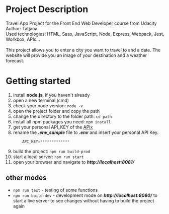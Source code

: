 # Project Description
Travel App Project for the Front End Web Developer course from Udacity \
Author: Tatjana \
Used technologies: HTML, Sass, JavaScript, Node, Express, Webpack, Jest, Workbox, APIs... \
\
This project allows you to enter a city you want to travel to and a date. The website will provide you an image of your destination and a weather forecast.

# Getting started
1. install **node.js**, if you haven't already
2. open a new terminal (cmd)
3. check your node version: `node -v`
4. open the project folder and copy the path
5. change the directory to the folder path: `cd path`
6. install all npm packages you need: `npm install`
7. get your personal API_KEY of the [APIx](x)
8. rename the ***.env_sample*** file to ***.env*** and insert your personal API Key.
    ```javascript
        API_KEY=*************
    ```
9. build the project: `npm run build-prod`
10. start a local server: `npm run start`
11. open your browser and navigate to ***http://localhost:8081/***

## other modes
* `npm run test` - testing of some functions
* `npm run build-dev` - development mode on ***http://localhost:8080/*** to start a live server to see changes without having to build the project again